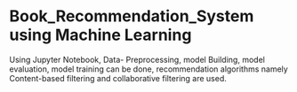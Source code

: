 # Book_Recommendation_System using Machine Learning
Using Jupyter Notebook, Data- Preprocessing, model Building, model evaluation, model training can be done, recommendation algorithms namely Content-based filtering and collaborative filtering are used.
